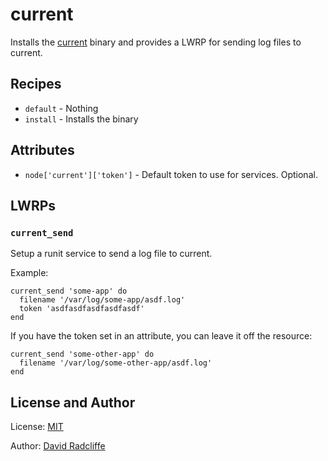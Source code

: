 # current

Installs the [current](http://current.sh/) binary and provides a LWRP for sending log files to current.

## Recipes

* `default` - Nothing
* `install` - Installs the binary

## Attributes

* `node['current']['token']` - Default token to use for services. Optional.

## LWRPs

### `current_send`

Setup a runit service to send a log file to current.

Example:

```
current_send 'some-app' do
  filename '/var/log/some-app/asdf.log'
  token 'asdfasdfasdfasdfasdf'
end
```

If you have the token set in an attribute, you can leave it off the resource:

```
current_send 'some-other-app' do
  filename '/var/log/some-other-app/asdf.log'
end
```


## License and Author

License: [MIT](https://github.com/dwradcliffe/chef-curret/blob/master/LICENSE)

Author: [David Radcliffe](https://github.com/dwradcliffe)
